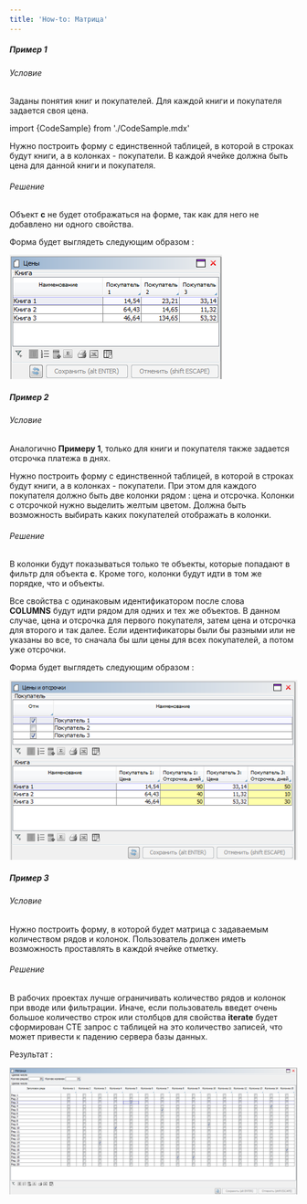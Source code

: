 ```yaml
---
title: 'How-to: Матрица'
---
```


##### Пример 1

###### Условие

Заданы понятия книг и покупателей. Для каждой книги и покупателя задается своя цена.

import {CodeSample} from './CodeSample.mdx'

<CodeSample url="https://documentation.lsfusion.org/sample?file=UseCaseColumns&block=sample1"/>

Нужно построить форму с единственной таблицей, в которой в строках будут книги, а в колонках - покупатели. В каждой ячейке должна быть цена для данной книги и покупателя.

###### Решение

<CodeSample url="https://documentation.lsfusion.org/sample?file=UseCaseColumns&block=solution1"/>

Объект **c** не будет отображаться на форме, так как для него не добавлено ни одного свойства.

Форма будет выглядеть следующим образом :

![](attachments/46367544/46367547.png)

##### Пример 2

###### Условие

Аналогично **Примеру 1**, только для книги и покупателя также задается отсрочка платежа в днях.

<CodeSample url="https://documentation.lsfusion.org/sample?file=UseCaseColumns&block=sample2"/>

Нужно построить форму с единственной таблицей, в которой в строках будут книги, а в колонках - покупатели. При этом для каждого покупателя должно быть две колонки рядом : цена и отсрочка. Колонки с отсрочкой нужно выделить желтым цветом. Должна быть возможность выбирать каких покупателей отображать в колонки.

###### Решение

<CodeSample url="https://documentation.lsfusion.org/sample?file=UseCaseColumns&block=solution2"/>

В колонки будут показываться только те объекты, которые попадают в фильтр для объекта **c**. Кроме того, колонки будут идти в том же порядке, что и объекты.

Все свойства с одинаковым идентификатором после слова **COLUMNS** будут идти рядом для одних и тех же объектов. В данном случае, цена и отсрочка для первого покупателя, затем цена и отсрочка для второго и так далее. Если идентификаторы были бы разными или не указаны во все, то сначала бы шли цены для всех покупателей, а потом уже отсрочки.

Форма будет выглядеть следующим образом :

![](attachments/46367544/46367551.png)

##### Пример 3

###### Условие

Нужно построить форму, в которой будет матрица с задаваемым количеством рядов и колонок. Пользователь должен иметь возможность проставлять в каждой ячейке отметку.

###### Решение

<CodeSample url="https://documentation.lsfusion.org/sample?file=UseCaseColumns&block=solution3"/>

В рабочих проектах лучше ограничивать количество рядов и колонок при вводе или фильтрации. Иначе, если пользователь введет очень большое количество строк или столбцов для свойства **iterate** будет сформирован CTE запрос с таблицей на это количество записей, что может привести к падению сервера базы данных.

Результат :

![](attachments/46367544/46367557.png)
